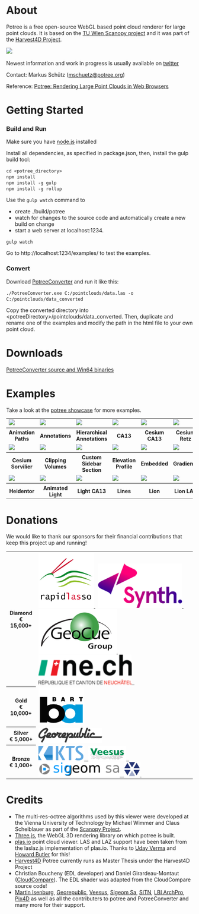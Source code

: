 
# About

Potree is a free open-source WebGL based point cloud renderer for large point clouds.
It is based on the [TU Wien Scanopy project](https://www.cg.tuwien.ac.at/research/projects/Scanopy/)
and it was part of the [Harvest4D Project](https://harvest4d.org/).


<a href="http://potree.org/wp/demo/" target="_blank"> ![](./docs/images/potree_screens.png) </a>

Newest information and work in progress is usually available on [twitter](https://twitter.com/m_schuetz)

Contact: Markus Schütz (mschuetz@potree.org)

Reference: [Potree: Rendering Large Point Clouds in Web Browsers](https://www.cg.tuwien.ac.at/research/publications/2016/SCHUETZ-2016-POT/SCHUETZ-2016-POT-thesis.pdf)

# Getting Started

### Build and Run

Make sure you have [node.js](http://nodejs.org/) installed

Install all dependencies, as specified in package.json, 
then, install the gulp build tool:

    cd <potree_directory>
    npm install
    npm install -g gulp
    npm install -g rollup

Use the ```gulp watch``` command to 

* create ./build/potree 
* watch for changes to the source code and automatically create a new build on change
* start a web server at localhost:1234. 

```
gulp watch
```

Go to http://localhost:1234/examples/ to test the examples.

### Convert

Download [PotreeConverter](https://github.com/potree/PotreeConverter) and run it like this:

    ./PotreeConverter.exe C:/pointclouds/data.las -o C:/pointclouds/data_converted

Copy the converted directory into &lt;potreeDirectory&gt;/pointclouds/data_converted. Then, duplicate and rename one of the examples and modify the path in the html file to your own point cloud.

# Downloads

[PotreeConverter source and Win64 binaries](https://github.com/potree/PotreeConverter/releases)

# Examples

Take a look at the [potree showcase](http://potree.org/wp/demo/) for more examples.

<table>
	<tr>
		<td>
			<a href="http://www.potree.org/potree/examples/animation_paths.html">
				<img src="http://potree.org/thumbnails/examples/animation_paths.png" width="100%">
			</a>
		</td>
		<td>
			<a href="http://www.potree.org/potree/examples/annotations.html">
				<img src="http://potree.org/thumbnails/examples/annotations.png" width="100%">
			</a>
		</td>
		<td>
			<a href="http://www.potree.org/potree/examples/annotation_hierarchy.html">
				<img src="http://potree.org/thumbnails/examples/annotation_hierarchy.png" width="100%">
			</a>
		</td>
		<td>
			<a href="http://www.potree.org/potree/examples/ca13.html">
				<img src="http://potree.org/thumbnails/examples/ca13.png" width="100%">
			</a>
		</td>
		<td>
			<a href="http://www.potree.org/potree/examples/cesium_ca13.html">
				<img src="http://potree.org/thumbnails/examples/cesium_ca13.png" width="100%">
			</a>
		</td>
		<td>
			<a href="http://www.potree.org/potree/examples/cesium_retz.html">
				<img src="http://potree.org/thumbnails/examples/cesium_retz.png" width="100%">
			</a>
		</td>
	</tr>
	<tr>
		<th>Animation Paths</th>
		<th>Annotations</th>
		<th>Hierarchical Annotations</th>
		<th>CA13</th>
		<th>Cesium CA13</th>
		<th>Cesium Retz</th>
	</tr>
	<tr>
		<td>
			<a href="http://www.potree.org/potree/examples/cesium_sorvilier.html">
				<img src="http://potree.org/thumbnails/examples/cesium_sorvilier.png" width="100%">
			</a>
		</td>
		<td>
			<a href="http://www.potree.org/potree/examples/clipping_volume.html">
				<img src="http://potree.org/thumbnails/examples/clipping_volume.png" width="100%">
			</a>
		</td>
		<td>
			<a href="http://www.potree.org/potree/examples/custom_sidebar_section.html">
				<img src="http://potree.org/thumbnails/examples/custom_sidebar_section.png" width="100%">
			</a>
		</td>
		<td>
			<a href="http://www.potree.org/potree/examples/elevation_profile.html">
				<img src="http://potree.org/thumbnails/examples/elevation_profile.png" width="100%">
			</a>
		</td>
		<td>
			<a href="http://www.potree.org/potree/examples/embedded_iframe.html">
				<img src="http://potree.org/thumbnails/examples/embedded_iframe.png" width="100%">
			</a>
		</td>
		<td>
			<a href="http://www.potree.org/potree/examples/cesium_retz.html">
				<img src="http://potree.org/thumbnails/examples/gradient_colors.png" width="100%">
			</a>
		</td>
	</tr>
	<tr>
		<th>Cesium Sorvilier</th>
		<th>Clipping Volumes</th>
		<th>Custom Sidebar Section</th>
		<th>Elevation Profile</th>
		<th>Embedded</th>
		<th>Gradients</th>
	</tr>
	<tr>
		<td>
			<a href="http://www.potree.org/potree/examples/heidentor.html">
				<img src="http://potree.org/thumbnails/examples/heidentor.png" width="100%">
			</a>
		</td>
		<td>
			<a href="http://www.potree.org/potree/examples/light_animated.html">
				<img src="http://potree.org/thumbnails/examples/light_animated.png" width="100%">
			</a>
		</td>
		<td>
			<a href="http://www.potree.org/potree/examples/light_ca13.html">
				<img src="http://potree.org/thumbnails/examples/light_ca13.png" width="100%">
			</a>
		</td>
		<td>
			<a href="http://www.potree.org/potree/examples/lines.html">
				<img src="http://potree.org/thumbnails/examples/lines.png" width="100%">
			</a>
		</td>
		<td>
			<a href="http://www.potree.org/potree/examples/lion.html">
				<img src="http://potree.org/thumbnails/examples/lion.png" width="100%">
			</a>
		</td>
		<td>
			<a href="http://www.potree.org/potree/examples/lion_las.html">
				<img src="http://potree.org/thumbnails/examples/lion_las.png" width="100%">
			</a>
		</td>
	</tr>
	<tr>
		<th>Heidentor</th>
		<th>Animated Light</th>
		<th>Light CA13</th>
		<th>Lines</th>
		<th>Lion</th>
		<th>Lion LAS</th>
	</tr>
</table>

# Donations

We would like to thank our sponsors for their financial contributions that keep this project up and running!

<table>
	<tr>
		<th>
			Diamond<br>
			€ 15,000+
		</th>
		<td>
			<a href="http://rapidlasso.com">
				<img src="./docs/sponsors/rapidlasso_square_256x2561.png" width="150" height="150"/>
			</a> &nbsp;
			<a href="http://www.synth3d.co">
				<img src="docs/sponsors/synth.png" height="120"/>
			</a> &nbsp;
			<a href="http://www.geocue.com">
				<img src="docs/sponsors/geocue.png" height="120px"/>
			</a> &nbsp;
			<a href="http://www.ne.ch/autorites/DDTE/SGRF/SITN/Pages/accueil.aspx">
				<img src="docs/sponsors/sitn_logo.png" height="80px"/> &nbsp;
			</a>
		</td>
	</tr>
	<tr>
		<th>
			Gold<br>
			€ 10,000+
		</th>
		<td>
			<a href="https://www.bart.gov">
				<img src="docs/sponsors/bart.png" height="100"/>
			</a>
		</td>
	</tr>
	<tr>
		<th>
			Silver<br>
			€ 5,000+
		</th>
		<td>
			<a href="http://georepublic.info">
				<img src="docs/sponsors/georepublic.png" height="40"/>
			</a>
		</td>
	</tr>
	<tr>
		<th>
			Bronze<br>
			€ 1,000+
		</th>
		<td>
			<a href="http://www.kts.co.jp">
				<img src="docs/sponsors/kts.png" height="40"/> &nbsp;
			</a>
			<a href="http://veesus.com">
				<img src="docs/sponsors/veesus_small.png" height="40"/> &nbsp;
			</a>
			<a href="http://www.sigeom.ch">
				<img src="docs/sponsors/logo_sigeom.png" height="40"/> &nbsp;
			</a>
			<a href="http://archpro.lbg.ac.at">
				<img src="docs/sponsors/archpro_EN_small.png" height="40"/> 
			</a> &nbsp;
		</td>
	</tr>
</table>



# Credits

* The multi-res-octree algorithms used by this viewer were developed at the Vienna University of Technology by Michael Wimmer and Claus Scheiblauer as part of the [Scanopy Project](http://www.cg.tuwien.ac.at/research/projects/Scanopy/).
* [Three.js](https://github.com/mrdoob/three.js), the WebGL 3D rendering library on which potree is built.
* [plas.io](http://plas.io/) point cloud viewer. LAS and LAZ support have been taken from the laslaz.js implementation of plas.io. Thanks to [Uday Verma](https://twitter.com/udaykverma) and [Howard Butler](https://twitter.com/howardbutler) for this!
* [Harvest4D](https://harvest4d.org/) Potree currently runs as Master Thesis under the Harvest4D Project
* Christian Boucheny (EDL developer) and Daniel Girardeau-Montaut ([CloudCompare](http://www.danielgm.net/cc/)). The EDL shader was adapted from the CloudCompare source code!
* [Martin Isenburg](http://rapidlasso.com/), [Georepublic](http://georepublic.de/en/),
[Veesus](http://veesus.com/), [Sigeom Sa](http://www.sigeom.ch/), [SITN](http://www.ne.ch/sitn), [LBI ArchPro](http://archpro.lbg.ac.at/),  [Pix4D](http://pix4d.com/) as well as all the contributers to potree and PotreeConverter and many more for their support.
